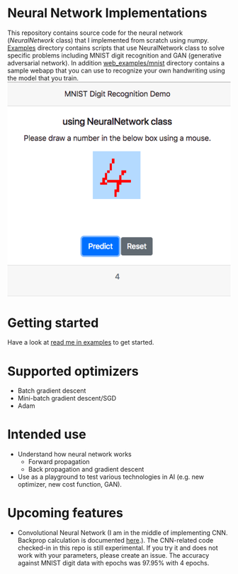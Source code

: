# Neural Network Implementations
This repository contains source code for the neural network (_NeuralNetwork_ class) that I implemented from scratch using numpy.  [Examples](https://github.com/hideyukiinada/ml/blob/master/examples) directory contains scripts that use NeuralNetwork class to solve specific problems including MNIST digit recognition and GAN (generative adversarial network). In addition [web_examples/mnist](https://github.com/hideyukiinada/ml/tree/master/web_examples/mnist) directory contains a sample webapp that you can use to recognize your own handwriting using the model that you train.
![screenshot](https://github.com/hideyukiinada/ml/blob/master/assets/images/mnist-webapp-example.png)

# Getting started
Have a look at [read me in examples](https://github.com/hideyukiinada/ml/blob/master/examples/readme.md) to get started.

# Supported optimizers
* Batch gradient descent
* Mini-batch gradient descent/SGD
* Adam

# Intended use
* Understand how neural network works
  - Forward propagation
  - Back propagation and gradient descent 
* Use as a playground to test various technologies in AI (e.g. new optimizer, new cost function, GAN). 

# Upcoming features
* Convolutional Neural Network
    (I am in the middle of implementing CNN.  Backprop calculation is documented [here]( https://hideyukiinada.github.io/cnn_backprop_strides2.html).).  The CNN-related code checked-in in this repo is still experimental.  If you try it and does not work with your parameters, please create an issue.  The accuracy against MNIST digit data with epochs was 97.95% with 4 epochs.
